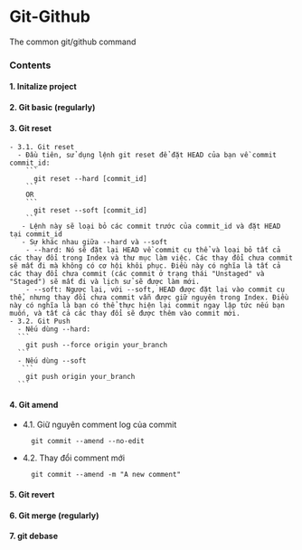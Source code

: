 # Git-Github
The common git/github command

### Contents
#### 1. Initalize project
#### 2. Git basic (regularly)
<a name="GitReset"></a>
#### 3. Git reset
    - 3.1. Git reset
      - Đầu tiên, sử dụng lệnh git reset để đặt HEAD của bạn về commit commit_id:
        ```
          git reset --hard [commit_id]
        ```
        OR
        ```
          git reset --soft [commit_id]
        ```
       - Lệnh này sẽ loại bỏ các commit trước của commit_id và đặt HEAD tại commit_id
       - Sự khác nhau giữa --hard và --soft
        - --hard: Nó sẽ đặt lại HEAD về commit cụ thể và loại bỏ tất cả các thay đổi trong Index và thư mục làm việc. Các thay đổi chưa commit sẽ mất đi mà không có cơ hội khôi phục. Điều này có nghĩa là tất cả các thay đổi chưa commit (các commit ở trạng thái "Unstaged" và "Staged") sẽ mất đi và lịch sử sẽ được làm mới.
        - --soft: Ngược lại, với --soft, HEAD được đặt lại vào commit cụ thể, nhưng thay đổi chưa commit vẫn được giữ nguyên trong Index. Điều này có nghĩa là bạn có thể thực hiện lại commit ngay lập tức nếu bạn muốn, và tất cả các thay đổi sẽ được thêm vào commit mới.
    - 3.2. Git Push
      - Nếu dùng --hard:
      ```
        git push --force origin your_branch
      ```
      - Nếu dùng --soft
       ```
        git push origin your_branch
      ```
#### 4. Git amend
  - 4.1. Giữ nguyên comment log của commit
    ```
      git commit --amend --no-edit
    ```
  - 4.2. Thay đổi comment mới
    ```
      git commit --amend -m "A new comment"
    ```
#### 5. Git revert
#### 6. Git merge (regularly)
#### 7. git debase
